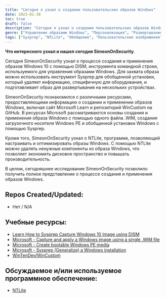 ```yaml
---
title: "Сегодня я узнал о создании пользовательских образов Windows"
date: 2023-01-30
toc: true
draft: false
description: "Сегодня я узнал о создании пользовательских образов Windows, Sysprep и обобщении"
genre: ["Управление образами Windows", "Персонализация", "Развертывание Windows", "Sysprep", "Обобщение", "Windows 10", "Windows 11", "Захват изображения", "Развертывание изображений", "NTLite", "Оптимизация Windows"]
tags: ["Sysprep", "NTLite", "Обобщение", "Пользовательские изображения", "Пользовательские изображения окон", "Windows 11", "Debloat", "Персонализация", "захват изображения", "развертывание изображения", "Управление образами Windows", "Средства развертывания Windows", "Настройка образа Windows", "Оптимизация изображений под Windows", "Microsoft Learn", "Репозиторий WinCustom"]
---
```


**Что интересного узнал и нашел сегодня SimeonOnSecurity**.

Сегодня SimeonOnSecurity узнал о процессе создания и применения образов Windows 10 с помощью DISM, инструмента командной строки, используемого для управления образами Windows. Для захвата образа можно использовать инструмент Sysprep для обобщенной установки, который удаляет информацию, специфичную для оборудования, и подготавливает образ для развертывания на нескольких устройствах.

SimeonOnSecurity познакомился с различными ресурсами, предоставляющими информацию о создании и применении образов Windows, включая сайт Microsoft Learn и репозиторий WinCustom на GitHub. В ресурсах Microsoft рассматриваются основы создания и применения образа Windows с помощью одного файла .WIM, создания загрузочного носителя Windows PE и обобщенной установки Windows с помощью Sysprep.

Кроме того, SimeonOnSecurity узнал о NTLite, программе, позволяющей настраивать и оптимизировать образы Windows. С помощью NTLite можно удалять ненужные компоненты из образа Windows, что позволяет экономить дисковое пространство и повышать производительность.

В целом, сегодняшнее исследование SimeonOnSecurity позволило получить полное представление о процессе создания и применения образов Windows.

## Repos Created/Updated:
- Нет / N/A

## Учебные ресурсы:
- [Learn How to Sysprep Capture Windows 10 Image using DISM](https://www.anoopcnair.com/sysprep-capture-windows-10-image-using-dism/)
- [Microsoft - Capture and apply a Windows image using a single .WIM file](https://learn.microsoft.com/en-us/windows-hardware/manufacture/desktop/capture-and-apply-windows-using-a-single-wim?view=windows-11)
- [Microsoft - Create bootable Windows PE media](https://learn.microsoft.com/en-us/windows-hardware/manufacture/desktop/winpe-create-usb-bootable-drive?view=windows-11)
- [Microsoft - Sysprep (Generalize) a Windows installation](https://learn.microsoft.com/en-us/windows-hardware/manufacture/desktop/sysprep--generalize--a-windows-installation?view=windows-11)
- [WinTenDev/WinCustom](https://github.com/WinTenDev/WinCustom)

## Обсуждаемое и/или используемое программное обеспечение:
- [NTLite](https://www.ntlite.com/)